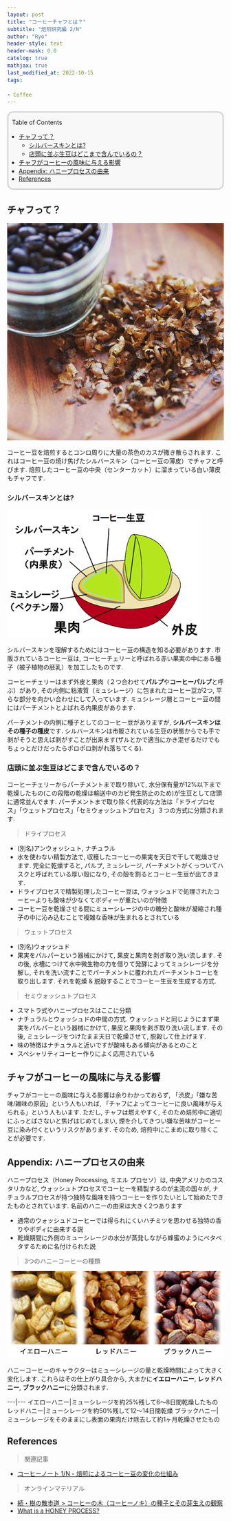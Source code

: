 ```yaml
---
layout: post
title: "コーヒーチャフとは？"
subtitle: "焙煎研究編 2/N"
author: "Ryo"
header-style: text
header-mask: 0.0
catelog: true
mathjax: true
last_modified_at: 2022-10-15
tags:

- Coffee
---
```


<div style='border-radius: 1em; border-style:solid; border-color:#D3D3D3; background-color:#F8F8F8'>
<p class="h4">&nbsp;&nbsp;Table of Contents</p>
<!-- START doctoc generated TOC please keep comment here to allow auto update -->
<!-- DON'T EDIT THIS SECTION, INSTEAD RE-RUN doctoc TO UPDATE -->

- [チャフって？](#%E3%83%81%E3%83%A3%E3%83%95%E3%81%A3%E3%81%A6)
  - [シルバースキンとは?](#%E3%82%B7%E3%83%AB%E3%83%90%E3%83%BC%E3%82%B9%E3%82%AD%E3%83%B3%E3%81%A8%E3%81%AF)
  - [店頭に並ぶ生豆はどこまで含んでいるの？](#%E5%BA%97%E9%A0%AD%E3%81%AB%E4%B8%A6%E3%81%B6%E7%94%9F%E8%B1%86%E3%81%AF%E3%81%A9%E3%81%93%E3%81%BE%E3%81%A7%E5%90%AB%E3%82%93%E3%81%A7%E3%81%84%E3%82%8B%E3%81%AE)
- [チャフがコーヒーの風味に与える影響](#%E3%83%81%E3%83%A3%E3%83%95%E3%81%8C%E3%82%B3%E3%83%BC%E3%83%92%E3%83%BC%E3%81%AE%E9%A2%A8%E5%91%B3%E3%81%AB%E4%B8%8E%E3%81%88%E3%82%8B%E5%BD%B1%E9%9F%BF)
- [Appendix: ハニープロセスの由来](#appendix-%E3%83%8F%E3%83%8B%E3%83%BC%E3%83%97%E3%83%AD%E3%82%BB%E3%82%B9%E3%81%AE%E7%94%B1%E6%9D%A5)
- [References](#references)

<!-- END doctoc generated TOC please keep comment here to allow auto update -->

</div>

## チャフって？

<img src="https://github.com/ryonakimageserver/omorikaizuka/blob/master/%E3%83%96%E3%83%AD%E3%82%B0%E7%94%A8/Coffee/2022-10-15-coffee_chaff.jpg?raw=true">

コーヒー豆を焙煎するとコンロ周りに大量の茶色のカスが撒き散らされます. これはコーヒー豆の焼け焦げたシルバースキン（コーヒー豆の薄皮）でチャフと呼びます.
焙煎したコーヒー豆の中央（センターカット）に溜まっている白い薄皮もチャフです.

### シルバースキンとは?

<img src="https://github.com/ryonakimageserver/omorikaizuka/blob/master/%E3%83%96%E3%83%AD%E3%82%B0%E7%94%A8/Coffee/20221015-coffee-bean-structure.png?raw=true">

シルバースキンを理解するためにはコーヒー豆の構造を知る必要があります.
市販されているコーヒー豆は, コーヒーチェリーと呼ばれる赤い果実の中にある種子（被子植物の胚乳）を加工したものです.

コーヒーチェリーはまず外皮と果肉（２つ合わせて**パルプ**や**コーヒーパルプ**と呼ぶ）があり, その内側に粘液質（ミュシレージ）に包まれたコーヒー豆が2つ, 
平らな部分を向かい合わせにして入っています. ミュシレージ層とコーヒー豆の間にはパーチメントとよばれる内果皮があります. 

パーチメントの内側に種子としてのコーヒー豆がありますが, **シルバースキンはその種子の種皮**です.
シルバースキンは市販されている生豆の状態からでも手で剥がそうと思えば剥がすことが出来ます(ザルとかで適当にかき混ぜるだけでもちょっとだけだったらポロポロ剥がれ落ちてくる).

### 店頭に並ぶ生豆はどこまで含んでいるの？

コーヒーチェリーからパーチメントまで取り除いて, 水分保有量が12%以下まで乾燥したもの(この段階の乾燥は輸送中のカビ発生防止のため)が生豆として店頭に通常並んでます.
パーチメントまで取り除く代表的な方法は「ドライプロセス」「ウェットプロセス」「セミウォッシュトプロセス」３つの方式に分類されます.


> ドライプロセス

- (別名)アンウォッシュト, ナチュラル
- 水を使わない精製方法で, 収穫したコーヒーの果実を天日で干して乾燥させます. 完全に乾燥すると, パルプ, ミュシレージ, パーチメントがくっついてハスクと呼ばれている厚い殻になり, その殻を割るとコーヒー生豆が出てきます.
- ドライプロセスで精製処理したコーヒー豆は, ウォッシュドで処理されたコーヒーよりも酸味が少なくてボディーが重たいのが特徴
- コーヒー豆を乾燥させる間にミューシレージの中の糖分と酸味が凝縮され種子の中に沁み込むことで複雑な香味が生まれるとされている

> ウェットプロセス

- (別名)ウォッシュド
- 果実をパルパーという器械にかけて, 果皮と果肉を剥ぎ取り洗い流します. その後, 水槽につけて水中微生物の力を借りて発酵によってミュシレージを分解し, それを洗い流すことでパーチメントに覆われたパーチメントコーヒを取り出します. それを乾燥 & 脱穀することでコーヒー生豆を生成する方式.

> セミウォッシュトプロセス

- スマトラ式やハニープロセスはここに分類
- ナチュラルとウォッシュドの中間の方式. ウォッシュドと同じようにまず果実をパルパーという器械にかけて, 果皮と果肉を剥ぎ取り洗い流します. その後, ミュシレージをつけたまま天日で乾燥させて, 脱穀して仕上げます. 
- 味の特徴はナチュラルと近いですが酸味もある傾向があるとのこと
- スペシャリティコーヒー作りによく応用されている

## チャフがコーヒーの風味に与える影響

チャフがコーヒーの風味に与える影響は余りわかっておらず, 「渋皮」「嫌な苦味/雑味の原因」という人もいれば, 「チャフによってコーヒーに良い風味が与えられる」という人もいます.
ただし, チャフは燃えやすく, そのため焙煎中に適切にふっとばさないと焦げはじめてしまい, 煙を介してきつい嫌な苦味がコーヒー豆に染み付くというリスクがあります. 
そのため, 焙煎中にこまめに取り除くことが必要です.


## Appendix: ハニープロセスの由来

ハニープロセス（Honey Processing, ミエル プロセソ）は, 中央アメリカのコスタリカなど, ウォッシュトプロセスでコーヒーを精製するのが主流の国々が, ナチュラルプロセスが持つ独特な風味を持つコーヒーを作りたいとして始めたできたものとされています. 名前のハニーの由来は大きく2つあります

- 通常のウォッシュドコーヒーでは得られにくいハチミツを思わせる独特の香りやボディに由来する説
- 乾燥期間に外側のミューシレージの水分が蒸発しながら蜂蜜のようにベタベタするために名付けられた説

> 3つのハニーコーヒーの種類

<img src="https://github.com/ryonakimageserver/omorikaizuka/blob/master/%E3%83%96%E3%83%AD%E3%82%B0%E7%94%A8/20221015/20221015_honey_coffee.jpg?raw=true">


ハニーコーヒーのキャラクターはミューシレージの量と乾燥時間によって大きく変化します. これらはその仕上がり具合から, 
大まかに**イエローハニー**, **レッドハニー**, **ブラックハニー**に分類されます.

---|---
イエローハニー|ミューシレージを約25%残して6～8日間乾燥したもの
レッドハニー|ミューシレージを約50%残して12～14日間乾燥
ブラックハニー|ミューシレージをそのままにし表面の果肉だけ除去して約1ヶ月乾燥させたもの



## References

> 関連記事

- [コーヒーノート 1/N - 焙煎によるコーヒー豆の変化の仕組み](https://ryonakagami.github.io/2022/10/13/Coffee-science-part1/)

> オンラインマテリアル

- [続・樹の散歩道 > コーヒーの木（コーヒーノキ）の種子とその芽生えの観察](https://kinomemocho.com/sanpo_coffee_beans.html)
- [What is a HONEY PROCESS?](https://www.hirocoffee.jp/?mode=f3)

